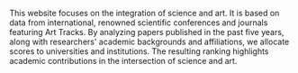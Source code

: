 This website focuses on the integration of science and art. It is based on data from international, renowned scientific conferences and journals featuring Art Tracks. 
By analyzing papers published in the past five years, along with researchers' academic backgrounds and affiliations, we allocate scores to universities and institutions. 
The resulting ranking highlights academic contributions in the intersection of science and art.
